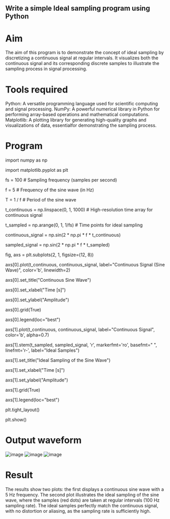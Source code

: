 ## Write a simple Ideal sampling program using Python
# Aim
The aim of this program is to demonstrate the concept of ideal sampling by discretizing a continuous signal at regular intervals. It visualizes both the continuous signal and its corresponding discrete samples to illustrate the sampling process in signal processing.

# Tools required
Python: A versatile programming language used for scientific computing and signal processing. NumPy: A powerful numerical library in Python for performing array-based operations and mathematical computations. Matplotlib: A plotting library for generating high-quality graphs and visualizations of data, essentialfor demonstrating the sampling process.

# Program
import numpy as np

import matplotlib.pyplot as plt

fs = 100 # Sampling frequency (samples per second)

f = 5 # Frequency of the sine wave (in Hz)

T = 1 / f # Period of the sine wave

t_continuous = np.linspace(0, 1, 1000) # High-resolution time array for continuous signal

t_sampled = np.arange(0, 1, 1/fs) # Time points for ideal sampling

continuous_signal = np.sin(2 * np.pi * f * t_continuous)

sampled_signal = np.sin(2 * np.pi * f * t_sampled)

fig, axs = plt.subplots(2, 1, figsize=(12, 8))

axs[0].plot(t_continuous, continuous_signal, label="Continuous Signal (Sine Wave)", color='b', linewidth=2)

axs[0].set_title("Continuous Sine Wave")

axs[0].set_xlabel("Time [s]")

axs[0].set_ylabel("Amplitude")

axs[0].grid(True)

axs[0].legend(loc="best")

axs[1].plot(t_continuous, continuous_signal, label="Continuous Signal", color='b', alpha=0.7)

axs[1].stem(t_sampled, sampled_signal, 'r', markerfmt='ro', basefmt=" ", linefmt='r-', label="Ideal Samples")

axs[1].set_title("Ideal Sampling of the Sine Wave")

axs[1].set_xlabel("Time [s]")

axs[1].set_ylabel("Amplitude")

axs[1].grid(True)

axs[1].legend(loc="best")

plt.tight_layout()

plt.show()

# Output waveform
![image](https://github.com/user-attachments/assets/9d451e4b-8099-4419-99e5-9a15c26a084f)
![image](https://github.com/user-attachments/assets/d0d1c1a1-4b66-4bd8-ac75-e3b9f7a361d5)
![image](https://github.com/user-attachments/assets/2f9ea5cc-4197-400a-95d5-0cfd6003748e)




# Result
The results show two plots: the first displays a continuous sine wave with a 5 Hz frequency. The second plot illustrates the ideal sampling of the sine wave, where the samples (red dots) are taken at regular intervals (100 Hz sampling rate). The ideal samples perfectly match the continuous signal, with no distortion or aliasing, as the sampling rate is sufficiently high.
